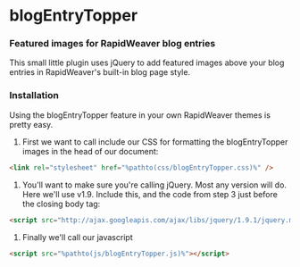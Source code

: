 # blogEntryTopper
### Featured images for RapidWeaver blog entries

This small little plugin uses jQuery to add  featured images above your blog entries in RapidWeaver's built-in blog page style.

### Installation
Using the blogEntryTopper feature in your own RapidWeaver themes is pretty easy. 

1. First we want to call include our CSS for formatting the blogEntryTopper images in the head of our document:

```html
<link rel="stylesheet" href="%pathto(css/blogEntryTopper.css)%" />
```

1. You'll want to make sure you're calling jQuery. Most any version will do. Here we'll use v1.9. Include this, and the code from step 3 just before the closing body tag:

```html
<script src="http://ajax.googleapis.com/ajax/libs/jquery/1.9.1/jquery.min.js"></script>
```

1. Finally we'll call our javascript

```html
<script src="%pathto(js/blogEntryTopper.js)%"></script>
```

